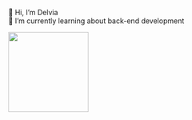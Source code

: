 👋 Hi, I’m Delvia <br>
🌱 I’m currently learning about back-end development

<p align="left">
<a href="https://github.com/rhpivil">
  <img height="160em" src="https://github-readme-stats-eight-theta.vercel.app/api?username=rhpivil&show_icons=true&theme=dark&include_all_commits=true&count_private=true"/>
  <!---
  <img height="180em" src="https://github-readme-stats.vercel.app/api/top-langs/?username=rhpivil&layout=compact"/>
  --->
</a>
</p>


<!---
rhpivil/rhpivil is a ✨ special ✨ repository because its `README.md` (this file) appears on your GitHub profile.
You can click the Preview link to take a look at your changes.
--->
